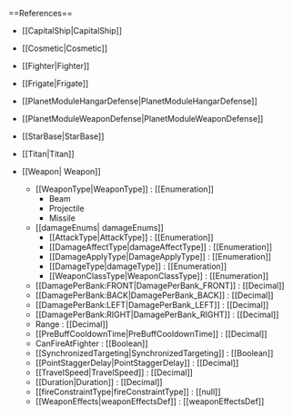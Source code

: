 ==References==
 * [[CapitalShip|CapitalShip]]
 * [[Cosmetic|Cosmetic]]
 * [[Fighter|Fighter]]
 * [[Frigate|Frigate]]
 * [[PlanetModuleHangarDefense|PlanetModuleHangarDefense]]
 * [[PlanetModuleWeaponDefense|PlanetModuleWeaponDefense]]
 * [[StarBase|StarBase]]
 * [[Titan|Titan]]

 * [[Weapon| Weapon]]
   * [[WeaponType|WeaponType]] : [[Enumeration]]
     * Beam
     * Projectile
     * Missile
   * [[damageEnums| damageEnums]]
     * [[AttackType|AttackType]] : [[Enumeration]]
     * [[DamageAffectType|damageAffectType]] : [[Enumeration]]
     * [[DamageApplyType|DamageApplyType]] : [[Enumeration]]
     * [[DamageType|damageType]] : [[Enumeration]]
     * [[WeaponClassType|WeaponClassType]] : [[Enumeration]]
   * [[DamagePerBank:FRONT|DamagePerBank_FRONT]] : [[Decimal]]
   * [[DamagePerBank:BACK|DamagePerBank_BACK]] : [[Decimal]]
   * [[DamagePerBank:LEFT|DamagePerBank_LEFT]] : [[Decimal]]
   * [[DamagePerBank:RIGHT|DamagePerBank_RIGHT]] : [[Decimal]]
   * Range : [[Decimal]]
   * [[PreBuffCooldownTime|PreBuffCooldownTime]] : [[Decimal]]
   * CanFireAtFighter : [[Boolean]]
   * [[SynchronizedTargeting|SynchronizedTargeting]] : [[Boolean]]
   * [[PointStaggerDelay|PointStaggerDelay]] : [[Decimal]]
   * [[TravelSpeed|TravelSpeed]] : [[Decimal]]
   * [[Duration|Duration]] : [[Decimal]]
   * [[fireConstraintType|fireConstraintType]] : [[null]]
   * [[WeaponEffects|weaponEffectsDef]] : [[weaponEffectsDef]]

